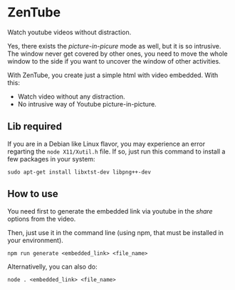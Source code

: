 # ZenTube

Watch youtube videos without distraction.

Yes, there exists the *picture-in-picure* mode as well, but it is so intrusive. The window never get covered by other ones, you need to move the whole window to the side if you want to uncover the window of other activities.

With ZenTube, you create just a simple html with video embedded. With this:

* Watch video without any distraction.
* No intrusive way of Youtube picture-in-picture.

## Lib required

If you are in a Debian like Linux flavor, you may experience an error regarting the `node X11/Xutil.h` file. If so, just run this command to install a few packages in your system:
```
sudo apt-get install libxtst-dev libpng++-dev
```

## How to use

You need first to generate the embedded link via youtube in the *share* options from the video.

Then, just use it in the command line (using npm, that must be installed in your environment).
```
npm run generate <embedded_link> <file_name>
```

Alternativelly, you can also do:
```
node . <embedded_link> <file_name>
```
